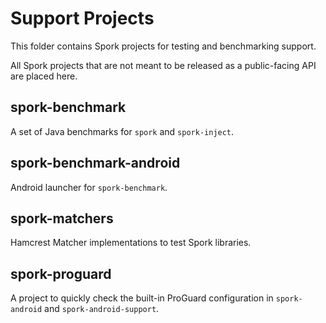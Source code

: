 # Support Projects

This folder contains Spork projects for testing and benchmarking support.

All Spork projects that are not meant to be released as a public-facing API are placed here.

## spork-benchmark

A set of Java benchmarks for `spork` and `spork-inject`.

## spork-benchmark-android

Android launcher for `spork-benchmark`.

## spork-matchers

Hamcrest Matcher implementations to test Spork libraries.

## spork-proguard

A project to quickly check the built-in ProGuard configuration in `spork-android` and `spork-android-support`.